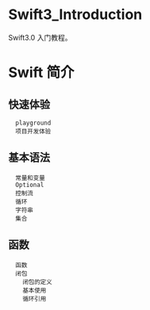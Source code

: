 # Swift3_Introduction
Swift3.0 入门教程。


# Swift 简介
   ## 快速体验
      playground
      项目开发体验
   ## 基本语法
      常量和变量
      Optional
      控制流
      循环
      字符串
      集合
   ## 函数
      函数
      闭包
        闭包的定义
        基本使用
        循环引用

